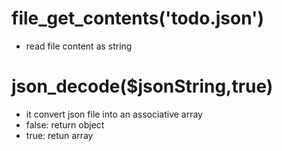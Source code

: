 # file_get_contents('todo.json')
- read file content as string 
# json_decode($jsonString,true)
- it convert json file into an associative array
- false: return object
- true: retun array
